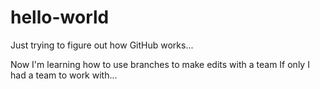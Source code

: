 # hello-world
Just trying to figure out how GitHub works...

Now I'm learning how to use branches to make edits with a team
If only I had a team to work with...
